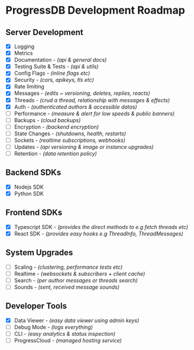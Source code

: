 # ProgressDB Development Roadmap

## Server Development

- [x] Logging
- [x] Metrics
- [x] Documentation - *(api & general docs)*
- [x] Testing Suite & Tests - *(api & utils)*
- [x] Config Flags - *(inline flags etc)*
- [x] Security *- (cors, apikeys, tls etc)*
- [x] Rate limiting
- [x] Messages - *(edits ~ versioning, deletes, replies, reacts)*
- [x] Threads - *(crud a thread, relationship with messages & effects)*
- [x] Auth - *(authenticated authors & accessible datas)*
- [ ] Performance - *(measure & alert for low speeds & public banners)*
- [ ] Backups - *(cloud backups)*
- [ ] Encryption - *(backend encryption)*
- [ ] State Changes - *(shutdowns, health, restarts)*
- [ ] Sockets - *(realtime subscriptions, webhooks)*
- [ ] Updates - *(api versioning & image or instance upgrades)*
- [ ] Retention - *(data retention policy)*

## Backend SDKs

- [x] Nodejs SDK
- [x] Python SDK

## Frontend SDKs

- [x] Typescript SDK - *(provides the direct methods to e.g fetch threads etc)*
- [x] React SDK - *(provides easy hooks e.g ThreadInfo, ThreadMessages)*

## System Upgrades

- [ ] Scaling - *(clustering, performance tests etc)*
- [ ] Realtime - *(websockets & subscribers + client cache)*
- [ ] Search - *(per author messages or threads search)*
- [ ] Sounds - *(sent, received message sounds)*

## Developer Tools

- [x] Data Viewer - *(easy data viewer using admin keys)*
- [ ] Debug Mode - *(logs everything)*
- [ ] CLI - *(easy analytics & status inspection)*
- [ ] ProgressCloud - *(managed hosting service)*
